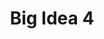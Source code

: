 ---
title: Big Idea 4
categories:
- ap_chem
link: https://docs.google.com/document/d/1RznN2ss1pANakenNXjUnK0pxJGKRE8jUaSbo4F5sKh4/
description: Reaction rates and integrated rate law.
layout: guide
---